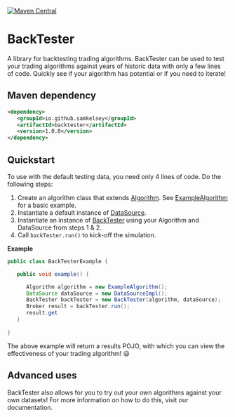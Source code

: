 [![Maven Central](https://img.shields.io/maven-central/v/io.github.samkelsey/backtester.svg?label=Maven%20Central)](https://search.maven.org/search?q=g:%22io.github.samkelsey%22%20AND%20a:%22backtester%22)
# BackTester

A library for backtesting trading algorithms. 
BackTester can be used to test your trading
algorithms against years of historic data with
only a few lines of code. Quickly see if your
algorithm has potential or if you need to
iterate!

## Maven dependency

```xml
<dependency>
   <groupId>io.github.samkelsey</groupId>
   <artifactId>backtester</artifactId>
   <version>1.0.0</version>
</dependency>
```

## Quickstart

To use with the default testing data, you need
only 4 lines of code. Do the following steps:

1. Create an algorithm class that extends 
   [Algorithm](/src/main/java/io/github/samkelsey/backtester/algorithm/Algorithm.java).
   See [ExampleAlgorithm](/src/main/java/io/github/samkelsey/backtester/algorithm/ExampleAlgorithm.java)
   for a basic example.
2. Instantiate a default instance of [DataSource](/src/main/java/io/github/samkelsey/backtester/datasource/DataSource.java).
2. Instantiate an instance of [BackTester](/src/main/java/io/github/samkelsey/backtester/BackTester.java)
   using your Algorithm and DataSource from steps 1 & 2.
3. Call `backTester.run()` to kick-off the simulation.

**Example**

```java
public class BackTesterExample {

   public void example() {

      Algorithm algorithm = new ExampleAlgorithm();
      DataSource dataSource = new DataSourceImpl();
      BackTester backTester = new BackTester(algorithm, dataSource);
      Broker result = backTester.run();
      result.get
   }
   
}
```

The above example will return a results POJO,
with which you can view the effectiveness of your
trading algorithm! :smiley:

## Advanced uses

BackTester also allows for you to try out your
own algorithms against your own datasets! For
more information on how to do this, visit our
documentation.



